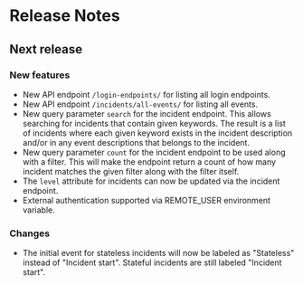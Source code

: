 # Release Notes

## Next release

### New features
- New API endpoint `/login-endpoints/` for listing all login endpoints.
- New API endpoint `/incidents/all-events/` for listing all events.
- New query parameter `search` for the incident endpoint.
This allows searching for incidents that contain given keywords.
The result is a list of incidents where each given keyword exists
in the incident description and/or in any event descriptions that belongs to the incident.
- New query parameter `count` for the incident endpoint to be used along with a filter. This will make the endpoint return a count of how many incident matches the given filter along with the filter itself.
- The `level` attribute for incidents can now be updated via the incident endpoint.
- External authentication supported via REMOTE_USER environment variable.

### Changes
- The initial event for stateless incidents will now be labeled as "Stateless" instead of "Incident start". Stateful incidents are still labeled "Incident start".
